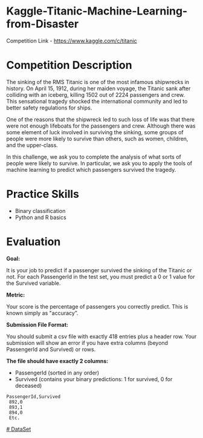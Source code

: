 # Kaggle-Titanic-Machine-Learning-from-Disaster
Competition Link - https://www.kaggle.com/c/titanic

# Competition Description
The sinking of the RMS Titanic is one of the most infamous shipwrecks in history.  On April 15, 1912, during her maiden voyage, the Titanic sank after colliding with an iceberg, killing 1502 out of 2224 passengers and crew. This sensational tragedy shocked the international community and led to better safety regulations for ships.

One of the reasons that the shipwreck led to such loss of life was that there were not enough lifeboats for the passengers and crew. Although there was some element of luck involved in surviving the sinking, some groups of people were more likely to survive than others, such as women, children, and the upper-class.

In this challenge, we ask you to complete the analysis of what sorts of people were likely to survive. In particular, we ask you to apply the tools of machine learning to predict which passengers survived the tragedy.

# Practice Skills
- Binary classification
- Python and R basics

# Evaluation
**Goal:**

It is your job to predict if a passenger survived the sinking of the Titanic or not. 
For each PassengerId in the test set, you must predict a 0 or 1 value for the Survived variable.

**Metric:**

Your score is the percentage of passengers you correctly predict. This is known simply as "accuracy”.

**Submission File Format:**

You should submit a csv file with exactly 418 entries plus a header row. Your submission will show an error if you have extra columns (beyond PassengerId and Survived) or rows.

**The file should have exactly 2 columns:**

- PassengerId (sorted in any order)
- Survived (contains your binary predictions: 1 for survived, 0 for deceased)
```
PassengerId,Survived
 892,0
 893,1
 894,0
 Etc.

```


[# DataSet](https://www.kaggle.com/c/titanic/data)
